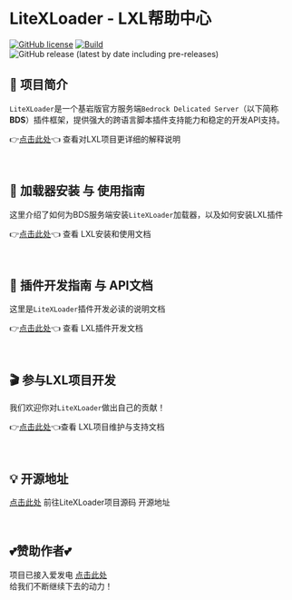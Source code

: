 # LiteXLoader - LXL帮助中心 

[![GitHub license](https://img.shields.io/github/license/LiteLDev/LiteXLoader)](https://github.com/LiteLDev/LiteXLoader/blob/main/LICENSE)
[![Build](https://img.shields.io/badge/build-passing-brightgreen)](#)
![GitHub release (latest by date including pre-releases)](https://img.shields.io/github/v/release/LiteLDev/LiteXLoader?include_prereleases)

## 🎨 项目简介
`LiteXLoader`是一个基岩版官方服务端`Bedrock Delicated Server`（以下简称**BDS**）插件框架，提供强大的跨语言脚本插件支持能力和稳定的开发API支持。

👉[点击此处](https://lxl.litetitle.com/#/?id=main)👈 查看对LXL项目更详细的解释说明  

<br>

## 🔨 加载器安装 与 使用指南

这里介绍了如何为BDS服务端安装`LiteXLoader`加载器，以及如何安装LXL插件  

👉[点击此处](zh_CN/Usage/)👈 查看 LXL安装和使用文档

<br>

## 🎯 插件开发指南 与 API文档
这里是`LiteXLoader`插件开发必读的说明文档  

👉[点击此处](zh_CN/Development/)👈 查看 LXL插件开发文档 

<br>

## 🎬 参与LXL项目开发

我们欢迎你对`LiteXLoader`做出自己的贡献！  

👉[点击此处](zh_CN/Maintance/)👈查看 LXL项目维护与支持文档

<br>

## 💡 开源地址

[点击此处](https://github.com/LiteLDev/LiteXLoader) 前往LiteXLoader项目源码 开源地址

<br>

## 💕赞助作者💕
项目已接入爱发电 [点击此处](https://afdian.net/@LiteXLoader?tab=home)   
给我们不断继续下去的动力！  